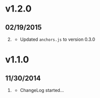 # v1.2.0
## 02/19/2015

2. [](#improved)
    * Updated `anchors.js` to version 0.3.0

# v1.1.0
## 11/30/2014

1. [](#new)
    * ChangeLog started...
